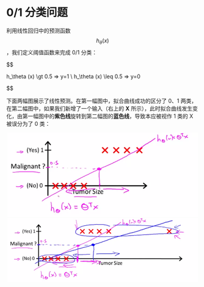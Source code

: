 0/1 分类问题
============

利用线性回归中的预测函数 $$h_\theta (x)$$，我们定义阈值函数来完成 0/1 分类：

$$

h_\theta (x) \gt 0.5 => y=1 \\
h_\theta (x) \leq 0.5 => y=0

$$

下面两幅图展示了线性预测。在第一幅图中，拟合曲线成功的区分了 0、1 两类，在第二幅图中，如果我们新增了一个输入（右上的 **X** 所示），此时拟合曲线发生变化，由第一幅图中的**紫色线**旋转到第二幅图的**蓝色线**，导致本应被视作 1 类的 X 被误分为了 0 类：

<div style="text-align:center">
<img src="../attachments/线性回归处理01分类1.png" width="500"></img>
</div>

<div style="text-align:center">
<img src="../attachments/线性回归处理01分类2.png" width="500"></img>
</div>
